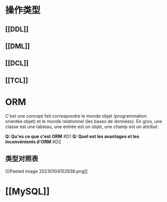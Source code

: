 
# 操作类型

## [[DDL]]

## [[DML]]

## [[DCL]]

## [[TCL]]

# ORM

C'est une concept fait correspondre le monde objet (programmation orientée objet) et le monde relationnel (les bases de données). En gros, une classe est une tableau, une entrée est un objet, une champ est un attribut.

**Q: Qu'es ce que c'est ORM** #D1 
**Q: Quel est les avantages et les inconvénients d'ORM** #D2 

## 类型对照表

![[Pasted image 20230104152938.png]]

# [[MySQL]]